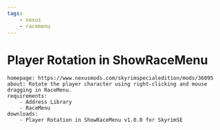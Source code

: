 ```yaml
---
tags:
    - nexus
    - racemenu
---
```


# Player Rotation in ShowRaceMenu

```project_info
homepage: https://www.nexusmods.com/skyrimspecialedition/mods/36095
about: Rotate the player character using right-clicking and mouse dragging in RaceMenu.
requirements:
    - Address Library
    - RaceMenu
downloads:
    - Player Rotation in ShowRaceMenu v1.0.0 for SkyrimSE
```
